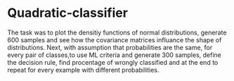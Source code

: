 # Quadratic-classifier
The task was to plot the densitiy functions of normal distributions, generate 600 samples and see how the covariance matrices influance the shape of distributions. Next, with assumption that probabilities are the same, for every pair of classes,to use ML criteria and generate 300 samples, define the decision rule, find procentage of wrongly classified and at the end to repeat for every example with different probabilities.



